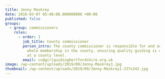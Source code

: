 ```yaml
---
title: Jenny Maskrey
date: 2016-03-07 05:48:08.000000000 +00:00
published: false
groups:
  - group: commissioners
    roles:
      - order: 1
        job_title: County commissioner
        person_intro: The county commissioner is responsible for and accountable to the
          whole membership in the county, ensuring quality guiding is delivered
          at a county level.
        email: cc@girlguidinghertfordshire.org.uk
image: /wp-content/uploads/2019/09/Jenny-Maskrey1.jpg
thumbnail: /wp-content/uploads/2019/09/Jenny-Maskrey1-237x243.jpg
---
```

